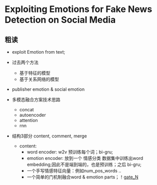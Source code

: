 # Exploiting Emotions for Fake News Detection on Social Media

## 粗读
- exploit Emotion from text;
- 过去两个方法
	- 基于特征的模型
	- 基于关系网络的模型
- publisher emotion & social emotion
- 多模态融合方案技术思路
	- concat
	- autoencoder
	- attention
	- rnn

- 结构3部分 content, comment, merge
	- content:
		- word encoder: w2v 预训练每个词；bi-gru;
		- emotion encoder: 放到一个 情感分类 数据集中训练出word embedding;因此不是端到端的，也是预训练；之后 bi-gru;
		- 一个手写情感特征向量：例如num_pos_words ..
		- 一个简单的门机制融合word & emotion parts；！[gate_N](../pics/emotion_1.png)